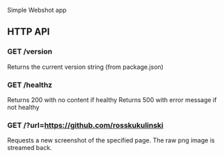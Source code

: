 Simple Webshot app

## HTTP API

### GET /version
Returns the current version string (from package.json)

### GET /healthz
Returns 200 with no content if healthy
Returns 500 with error message if not healthy

### GET /?url=https://github.com/rosskukulinski

Requests a new screenshot of the specified page.  The raw png image is
streamed back.
